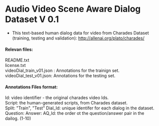 # Audio Video Scene Aware Dialog Dataset V 0.1 

- This text-based human dialog data for video from Charades Dataset (training, testing and validation): http://allenai.org/plato/charades/

#### Relevan files:
   README.txt   
   license.txt  
   videoDial_train_v01.json : Annotations for the trainign set.   
   videoDial_test_v01.json:   Annotations for the testing set.
  
  
#### Annotations Files format:
Id: video identifier - the original charades video Ids.  
    Script: the human-generated scripts, from Charades dataset.  
    Split: "Train", "Test"
    Dial_Id: unique identifer for each dialog in the dataset. 
         Question: 
         Answer: 
         AQ_Id: the order ot the question/answer pair in the dailog. (1-10) 
    



